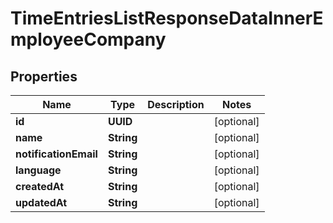 

# TimeEntriesListResponseDataInnerEmployeeCompany


## Properties

| Name | Type | Description | Notes |
|------------ | ------------- | ------------- | -------------|
|**id** | **UUID** |  |  [optional] |
|**name** | **String** |  |  [optional] |
|**notificationEmail** | **String** |  |  [optional] |
|**language** | **String** |  |  [optional] |
|**createdAt** | **String** |  |  [optional] |
|**updatedAt** | **String** |  |  [optional] |



